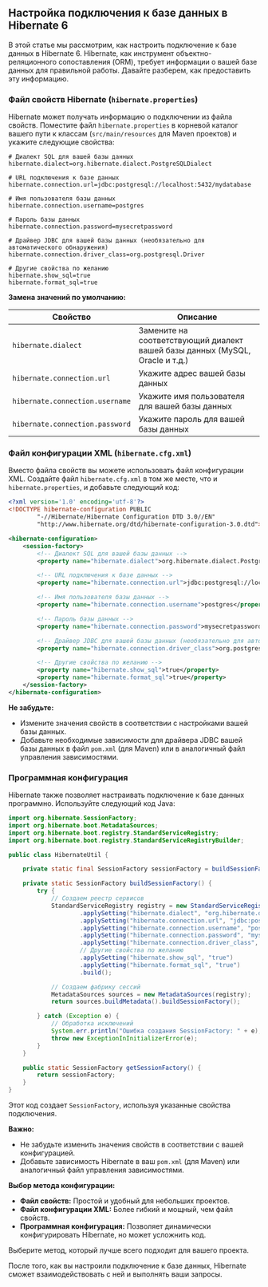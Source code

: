 ## Настройка подключения к базе данных в Hibernate 6

В этой статье мы рассмотрим, как настроить подключение к базе данных в Hibernate 6. Hibernate, как инструмент объектно-реляционного сопоставления (ORM), требует информации о вашей базе данных для правильной работы. Давайте разберем, как предоставить эту информацию.

### Файл свойств Hibernate (`hibernate.properties`)

Hibernate может получать информацию о подключении из файла свойств. Поместите файл `hibernate.properties` в корневой каталог вашего пути к классам (`src/main/resources` для Maven проектов) и укажите следующие свойства:

```properties
# Диалект SQL для вашей базы данных
hibernate.dialect=org.hibernate.dialect.PostgreSQLDialect

# URL подключения к базе данных
hibernate.connection.url=jdbc:postgresql://localhost:5432/mydatabase

# Имя пользователя базы данных
hibernate.connection.username=postgres

# Пароль базы данных
hibernate.connection.password=mysecretpassword

# Драйвер JDBC для вашей базы данных (необязательно для автоматического обнаружения)
hibernate.connection.driver_class=org.postgresql.Driver

# Другие свойства по желанию
hibernate.show_sql=true
hibernate.format_sql=true
```

**Замена значений по умолчанию:**

| Свойство                      | Описание                                                   |
|---------------------------------|---------------------------------------------------------------|
| `hibernate.dialect`            | Замените на соответствующий диалект вашей базы данных (MySQL, Oracle и т.д.) |
| `hibernate.connection.url`    | Укажите адрес вашей базы данных                                |
| `hibernate.connection.username` | Укажите имя пользователя для вашей базы данных                 |
| `hibernate.connection.password` | Укажите пароль для вашей базы данных                          |

### Файл конфигурации XML (`hibernate.cfg.xml`)

Вместо файла свойств вы можете использовать файл конфигурации XML. Создайте файл `hibernate.cfg.xml` в том же месте, что и `hibernate.properties`, и добавьте следующий код:

```xml
<?xml version='1.0' encoding='utf-8'?>
<!DOCTYPE hibernate-configuration PUBLIC
        "-//Hibernate/Hibernate Configuration DTD 3.0//EN"
        "http://www.hibernate.org/dtd/hibernate-configuration-3.0.dtd">

<hibernate-configuration>
    <session-factory>
        <!-- Диалект SQL для вашей базы данных -->
        <property name="hibernate.dialect">org.hibernate.dialect.PostgreSQLDialect</property>

        <!-- URL подключения к базе данных -->
        <property name="hibernate.connection.url">jdbc:postgresql://localhost:5432/mydatabase</property>

        <!-- Имя пользователя базы данных -->
        <property name="hibernate.connection.username">postgres</property>

        <!-- Пароль базы данных -->
        <property name="hibernate.connection.password">mysecretpassword</property>

        <!-- Драйвер JDBC для вашей базы данных (необязательно для автоматического обнаружения) -->
        <property name="hibernate.connection.driver_class">org.postgresql.Driver</property>

        <!-- Другие свойства по желанию -->
        <property name="hibernate.show_sql">true</property>
        <property name="hibernate.format_sql">true</property>
    </session-factory>
</hibernate-configuration>
```

**Не забудьте:** 

*  Измените значения свойств в соответствии с настройками вашей базы данных. 
*  Добавьте необходимые зависимости для драйвера JDBC вашей базы данных в файл `pom.xml` (для Maven) или в аналогичный файл управления зависимостями.

### Программная конфигурация

Hibernate также позволяет настраивать подключение к базе данных программно. Используйте следующий код Java:

```java
import org.hibernate.SessionFactory;
import org.hibernate.boot.MetadataSources;
import org.hibernate.boot.registry.StandardServiceRegistry;
import org.hibernate.boot.registry.StandardServiceRegistryBuilder;

public class HibernateUtil {

    private static final SessionFactory sessionFactory = buildSessionFactory();

    private static SessionFactory buildSessionFactory() {
        try {
            // Создаем реестр сервисов
            StandardServiceRegistry registry = new StandardServiceRegistryBuilder()
                    .applySetting("hibernate.dialect", "org.hibernate.dialect.PostgreSQLDialect")
                    .applySetting("hibernate.connection.url", "jdbc:postgresql://localhost:5432/mydatabase")
                    .applySetting("hibernate.connection.username", "postgres")
                    .applySetting("hibernate.connection.password", "mysecretpassword")
                    .applySetting("hibernate.connection.driver_class", "org.postgresql.Driver")
                    // Другие свойства по желанию
                    .applySetting("hibernate.show_sql", "true")
                    .applySetting("hibernate.format_sql", "true")
                    .build();

            // Создаем фабрику сессий
            MetadataSources sources = new MetadataSources(registry);
            return sources.buildMetadata().buildSessionFactory();

        } catch (Exception e) {
            // Обработка исключений
            System.err.println("Ошибка создания SessionFactory: " + e);
            throw new ExceptionInInitializerError(e);
        }
    }

    public static SessionFactory getSessionFactory() {
        return sessionFactory;
    }
}
```

Этот код создает `SessionFactory`, используя указанные свойства подключения.  

**Важно:** 

*  Не забудьте изменить значения свойств в соответствии с вашей конфигурацией.
*  Добавьте зависимость Hibernate в ваш `pom.xml` (для Maven) или аналогичный файл управления зависимостями.

**Выбор метода конфигурации:**

*   **Файл свойств:** Простой и удобный для небольших проектов.
*   **Файл конфигурации XML:**  Более гибкий и мощный, чем файл свойств.
*   **Программная конфигурация:** Позволяет динамически конфигурировать Hibernate, но может усложнить код. 

Выберите метод, который лучше всего подходит для вашего проекта. 

После того, как вы настроили подключение к базе данных, Hibernate сможет взаимодействовать с ней и выполнять ваши запросы.

